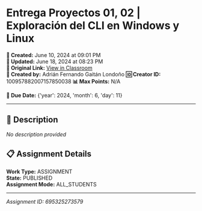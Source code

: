 # Entrega Proyectos 01, 02 | Exploración del CLI en Windows y Linux

**📅 Created:** June 10, 2024 at 09:01 PM  
**📅 Updated:** June 18, 2024 at 08:23 PM  
**🔗 Original Link:** [View in Classroom](https://classroom.google.com/c/Njk1MDgxNzAyMTIx/a/Njk1MzI1MjczNTc5/details)  
**👤 Created by:** Adrián Fernando Gaitán Londoño
**🆔 Creator ID:** 100957882007157850038
**📊 Max Points:** N/A  

**📅 Due Date:** {'year': 2024, 'month': 6, 'day': 11}

---

## 📝 Description

*No description provided*



## 📋 Assignment Details

**Work Type:** ASSIGNMENT  
**State:** PUBLISHED  
**Assignment Mode:** ALL_STUDENTS

---

*Assignment ID: 695325273579*
